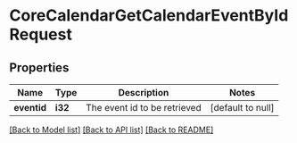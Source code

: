 # CoreCalendarGetCalendarEventByIdRequest

## Properties

Name | Type | Description | Notes
------------ | ------------- | ------------- | -------------
**eventid** | **i32** | The event id to be retrieved | [default to null]

[[Back to Model list]](../README.md#documentation-for-models) [[Back to API list]](../README.md#documentation-for-api-endpoints) [[Back to README]](../README.md)


